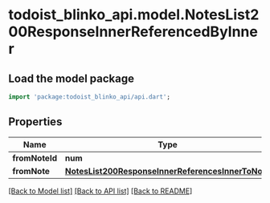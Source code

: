 # todoist_blinko_api.model.NotesList200ResponseInnerReferencedByInner

## Load the model package
```dart
import 'package:todoist_blinko_api/api.dart';
```

## Properties
Name | Type | Description | Notes
------------ | ------------- | ------------- | -------------
**fromNoteId** | **num** |  | 
**fromNote** | [**NotesList200ResponseInnerReferencesInnerToNote**](NotesList200ResponseInnerReferencesInnerToNote.md) |  | [optional] 

[[Back to Model list]](../README.md#documentation-for-models) [[Back to API list]](../README.md#documentation-for-api-endpoints) [[Back to README]](../README.md)


